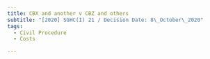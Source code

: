 ```yaml
---
title: CBX and another v CBZ and others
subtitle: "[2020] SGHC(I) 21 / Decision Date: 8\_October\_2020"
tags:
  - Civil Procedure
  - Costs

---
```


